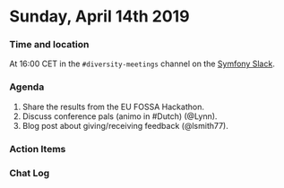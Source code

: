# Sunday, April 14th 2019

### Time and location
At 16:00 CET in the `#diversity-meetings` channel on the [Symfony Slack][slack].

### Agenda
1) Share the results from the EU FOSSA Hackathon.
1) Discuss conference pals (animo in #Dutch) (@Lynn).
1) Blog post about giving/receiving feedback (@lsmith77).

### Action Items

### Chat Log


[slack]: https://symfony.com/slack
